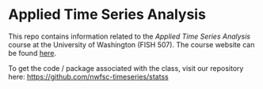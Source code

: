 Applied Time Series Analysis
=====
This repo contains information related to the _Applied Time Series Analysis_ course at the University of Washington (FISH 507). The course website can be found [here](https://catalyst.uw.edu/workspace/fish203/35553/243766).

To get the code / package associated with the class, visit our repository here:
https://github.com/nwfsc-timeseries/statss
